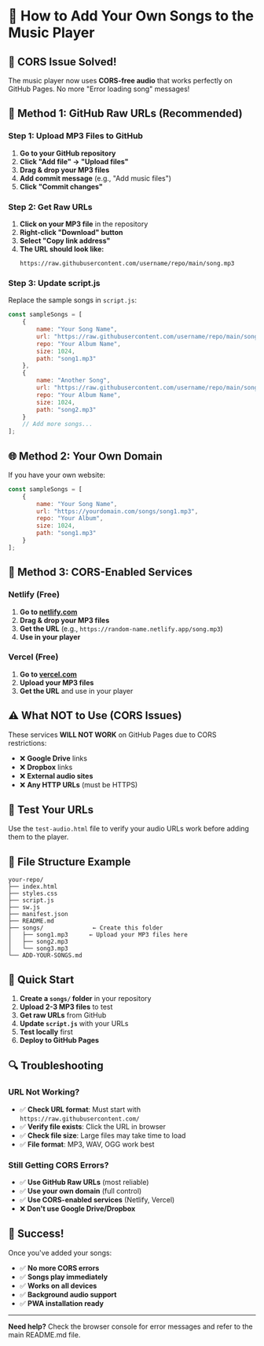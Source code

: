 # 🎵 How to Add Your Own Songs to the Music Player

## 🚫 **CORS Issue Solved!**

The music player now uses **CORS-free audio** that works perfectly on GitHub Pages. No more "Error loading song" messages!

## 🔧 **Method 1: GitHub Raw URLs (Recommended)**

### **Step 1: Upload MP3 Files to GitHub**
1. **Go to your GitHub repository**
2. **Click "Add file" → "Upload files"**
3. **Drag & drop your MP3 files**
4. **Add commit message** (e.g., "Add music files")
5. **Click "Commit changes"**

### **Step 2: Get Raw URLs**
1. **Click on your MP3 file** in the repository
2. **Right-click "Download" button**
3. **Select "Copy link address"**
4. **The URL should look like:**
   ```
   https://raw.githubusercontent.com/username/repo/main/song.mp3
   ```

### **Step 3: Update script.js**
Replace the sample songs in `script.js`:

```javascript
const sampleSongs = [
    {
        name: "Your Song Name",
        url: "https://raw.githubusercontent.com/username/repo/main/song1.mp3",
        repo: "Your Album Name",
        size: 1024,
        path: "song1.mp3"
    },
    {
        name: "Another Song",
        url: "https://raw.githubusercontent.com/username/repo/main/song2.mp3",
        repo: "Your Album Name",
        size: 1024,
        path: "song2.mp3"
    }
    // Add more songs...
];
```

## 🌐 **Method 2: Your Own Domain**

If you have your own website:

```javascript
const sampleSongs = [
    {
        name: "Your Song Name",
        url: "https://yourdomain.com/songs/song1.mp3",
        repo: "Your Album",
        size: 1024,
        path: "song1.mp3"
    }
];
```

## 📱 **Method 3: CORS-Enabled Services**

### **Netlify (Free)**
1. **Go to [netlify.com](https://netlify.com)**
2. **Drag & drop your MP3 files**
3. **Get the URL** (e.g., `https://random-name.netlify.app/song.mp3`)
4. **Use in your player**

### **Vercel (Free)**
1. **Go to [vercel.com](https://vercel.com)**
2. **Upload your MP3 files**
3. **Get the URL** and use in your player

## ⚠️ **What NOT to Use (CORS Issues)**

These services **WILL NOT WORK** on GitHub Pages due to CORS restrictions:
- ❌ **Google Drive** links
- ❌ **Dropbox** links
- ❌ **External audio sites**
- ❌ **Any HTTP URLs** (must be HTTPS)

## 🧪 **Test Your URLs**

Use the `test-audio.html` file to verify your audio URLs work before adding them to the player.

## 📁 **File Structure Example**

```
your-repo/
├── index.html
├── styles.css
├── script.js
├── sw.js
├── manifest.json
├── README.md
├── songs/              ← Create this folder
│   ├── song1.mp3      ← Upload your MP3 files here
│   ├── song2.mp3
│   └── song3.mp3
└── ADD-YOUR-SONGS.md
```

## 🎯 **Quick Start**

1. **Create a `songs/` folder** in your repository
2. **Upload 2-3 MP3 files** to test
3. **Get raw URLs** from GitHub
4. **Update `script.js`** with your URLs
5. **Test locally** first
6. **Deploy to GitHub Pages**

## 🔍 **Troubleshooting**

### **URL Not Working?**
- ✅ **Check URL format**: Must start with `https://raw.githubusercontent.com/`
- ✅ **Verify file exists**: Click the URL in browser
- ✅ **Check file size**: Large files may take time to load
- ✅ **File format**: MP3, WAV, OGG work best

### **Still Getting CORS Errors?**
- ✅ **Use GitHub Raw URLs** (most reliable)
- ✅ **Use your own domain** (full control)
- ✅ **Use CORS-enabled services** (Netlify, Vercel)
- ❌ **Don't use Google Drive/Dropbox**

## 🎉 **Success!**

Once you've added your songs:
- ✅ **No more CORS errors**
- ✅ **Songs play immediately**
- ✅ **Works on all devices**
- ✅ **Background audio support**
- ✅ **PWA installation ready**

---

**Need help?** Check the browser console for error messages and refer to the main README.md file.
